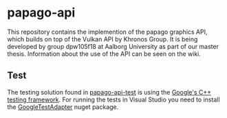 # papago-api
This repository contains the implemention of the papago graphics API, which builds on top of the Vulkan API by Khronos Group.
It is being developed by group dpw105f18 at Aalborg University as part of our master thesis.
Information about the use of the API can be seen on the wiki.

## Test
The testing solution found in [papago-api-test](../blob/master/papago-api-test) is using the [Google's C++ testing framework](https://github.com/google/googletest).
For running the tests in Visual Studio you need to install the [GoogleTestAdapter](https://www.nuget.org/packages/GoogleTestAdapter/) nuget package.